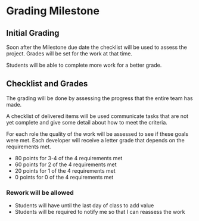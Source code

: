 # Grading Milestone

## Initial Grading
Soon after the Milestone due date the checklist will be used to assess
the project.  Grades will be set for the work at that time.

Students will be able to complete more work for a better grade.


## Checklist and Grades

The grading will be done by assessing the progress that the entire team
has made.

A checklist of delivered items will be used communicate tasks that are 
not yet complete and give some detail about how to meet the criteria.

For each role the quality of the work will be assessed to see if these
goals were met.  Each developer will receive a letter grade that depends
on the requirements met.

* 80 points for 3-4 of the 4 requirements met
* 60 points for 2 of the 4 requirements met
* 20 points for 1 of the 4 requirements met
* 0 points for 0 of the 4 requirements met


### Rework will be allowed 
* Students will have until the last day of class to add value
* Students will be required to notify me so that I can reassess the work

